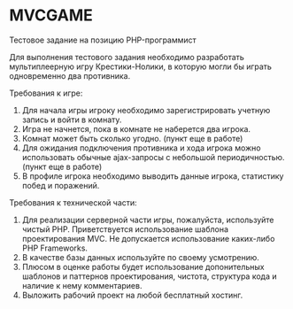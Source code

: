 # MVCGAME
Тестовое задание на позицию PHP-программист

Для выполнения тестового задания необходимо разработать мультиплеерную игру Крестики-Нолики, в которую могли бы играть одновременно два противника. 

Требования к игре:
1.	Для начала игры игроку необходимо зарегистрировать учетную запись и войти в комнату.
2.	Игра не начнется, пока в комнате не наберется два игрока.
3.	Комнат может быть сколько угодно. (пункт еще в работе)
4.	Для ожидания подключения противника и хода игрока можно использовать обычные ajax-запросы с небольшой периодичностью.(пункт еще в работе)
5.	В профиле игрока необходимо выводить данные игрока, статистику побед и поражений.

Требования к технической части:
1.	Для реализации серверной части игры, пожалуйста, используйте чистый PHP. Приветствуется  использование  шаблона проектирования MVC. Не допускается использование каких-либо PHP Frameworks.
2.	В качестве базы данных используйте по своему усмотрению.
3.	Плюсом в оценке работы будет использование допонительных шаблонов и паттернов проектирования, чистота, структура кода и наличие к нему комментариев.
4.	Выложить рабочий проект на любой бесплатный хостинг.
